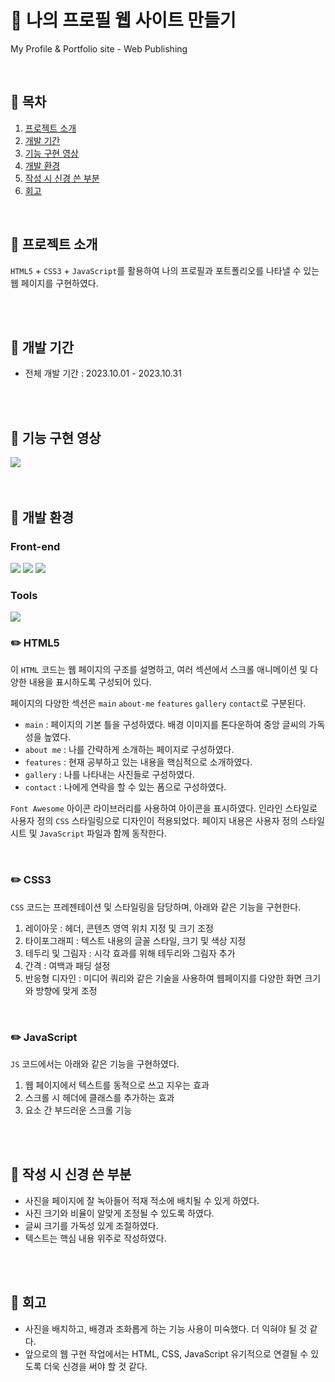 # :blue_book: 나의 프로필 웹 사이트 만들기
My Profile & Portfolio site - Web Publishing

<br>


## :mag_right: 목차
01. [프로젝트 소개](#-프로젝트-소개)
02. [개발 기간](#-개발-기간)
03. [기능 구현 영상](#-기능-구현-영상)
04. [개발 환경](#-개발-환경)
05. [작성 시 신경 쓴 부분](#-작성-시-신경-쓴-부분)
06. [회고](#-회고)
   
<br>

## 🔎 프로젝트 소개
`HTML5` + `CSS3` + `JavaScript`를 활용하여 나의 프로필과 포트폴리오를 나타낼 수 있는 웹 페이지를 구현하였다.

<br>
<br>

## 🔎 개발 기간
* 전체 개발 기간 : 2023.10.01 - 2023.10.31

<br>
<br>

## 🔎 기능 구현 영상
<img src="https://github.com/Eumnya415/PRJ_01_WEB_Publishing/assets/145963611/5bdbcde5-d5ed-4471-9b14-b55a760620f3">

<br>
<br>
<br>

## 💊 개발 환경
### Front-end
<img src="https://img.shields.io/badge/HTML5-E34F26?style=for-the-badge&logo=html5&logoColor=white"/> <img src="https://img.shields.io/badge/CSS3-1572B6?style=for-the-badge&logo=css3&logoColor=white"/> <img src="https://img.shields.io/badge/JavaScript-F7DF1E?style=for-the-badge&logo=javascript&logoColor=white"/> 
<br>
### Tools
<img src="https://img.shields.io/badge/Visual Studio Code-007ACC?style=for-the-badge&logo=visualstudiocode&logoColor=white">
<br>

### ✏️ HTML5
이 `HTML` 코드는 웹 페이지의 구조를 설명하고, 여러 섹션에서 스크롤 애니메이션 및 다양한 내용을 표시하도록 구성되어 있다.

페이지의 다양한 섹션은 `main` `about-me` `features` `gallery` `contact`로 구분된다.
 - `main` : 페이지의 기본 틀을 구성하였다. 배경 이미지를 톤다운하여 중앙 글씨의 가독성을 높였다.
 - `about me` : 나를 간략하게 소개하는 페이지로 구성하였다.
 - `features` : 현재 공부하고 있는 내용을 핵심적으로 소개하였다.
 - `gallery` : 나를 나타내는 사진들로 구성하였다.
 - `contact` : 나에게 연락을 할 수 있는 폼으로 구성하였다.

`Font Awesome` 아이콘 라이브러리를 사용하여 아이콘을 표시하였다. 
인라인 스타일로 사용자 정의 `CSS` 스타일링으로 디자인이 적용되었다. 
페이지 내용은 사용자 정의 스타일 시트 및 `JavaScript` 파일과 함께 동작한다.

<br>

### ✏️ CSS3
`CSS` 코드는 프레젠테이션 및 스타일링을 담당하며, 아래와 같은 기능을 구현한다.
 1) 레이아웃 : 헤더, 콘텐츠 영역 위치 지정 및 크기 조정
 2) 타이포그래피 : 텍스트 내용의 글꼴 스타일, 크기 및 색상 지정
 3) 테두리 및 그림자 : 시각 효과를 위해 테두리와 그림자 추가
 4) 간격 : 여백과 패딩 설정
 5) 반응형 디자인 : 미디어 쿼리와 같은 기술을 사용하여 웹페이지를 다양한 화면 크기와 방향에 맞게 조정

<br>

### ✏️ JavaScript
`JS` 코드에서는 아래와 같은 기능을 구현하였다. 
 1) 웹 페이지에서 텍스트를 동적으로 쓰고 지우는 효과
 2) 스크롤 시 헤더에 클래스를 추가하는 효과
 3) 요소 간 부드러운 스크롤 기능
    
<Br>
<br>

## 🔎 작성 시 신경 쓴 부분
* 사진을 페이지에 잘 녹아들어 적재 적소에 배치될 수 있게 하였다.
* 사진 크기와 비율이 알맞게 조정될 수 있도록 하였다.
* 글씨 크기를 가독성 있게 조절하였다.
* 텍스트는 핵심 내용 위주로 작성하였다.
  
<br>
<br>

## 🔎 회고
* 사진을 배치하고, 배경과 조화롭게 하는 기능 사용이 미숙했다. 더 익혀야 될 것 같다.
* 앞으로의 웹 구현 작업에서는 HTML, CSS, JavaScript 유기적으로 연결될 수 있도록 더욱 신경을 써야 할 것 같다.
<Br>

